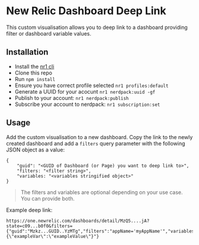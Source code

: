 # New Relic Dashboard Deep Link
This custom visualisation allows you to deep link to a dashboard providing filter or dashboard variable values.

## Installation

- Install the [nr1 cli](https://docs.newrelic.com/docs/new-relic-solutions/new-relic-one/build-nr-apps/set-up-dev-env/)
- Clone this repo
- Run `npm install`
- Ensure you have correct profile selected `nr1 profiles:default`
- Generate a UUID for your acocunt  `nr1 nerdpack:uuid -gf`
- Publish to your account: `nr1 nerdpack:publish`
- Subscribe your account to nerdpack: `nr1 subscription:set`

## Usage

Add the custom visualisation to a new dashboard. Copy the link to the newly created dashboard and add a `filters` query parameter with the following JSON object as a value:

```
{ 
    "guid": "<GUID of Dashboard (or Page) you want to deep link to>",
    "filters: "<filter string>",
    "variables: "<variables stringified object>"
}
```

> The filters and variables are optional depending on your use case. You can provide both.

Example deep link:

```
https://one.newrelic.com/dashboards/detail/MzQ5....jA?state=c09...b0f0&filters={"guid":"Mzkz...GUID..YzMTg","filters":"appName='myAppName'","variables":"{\"exampleVar\":\"exampleValue\"}"}
```


